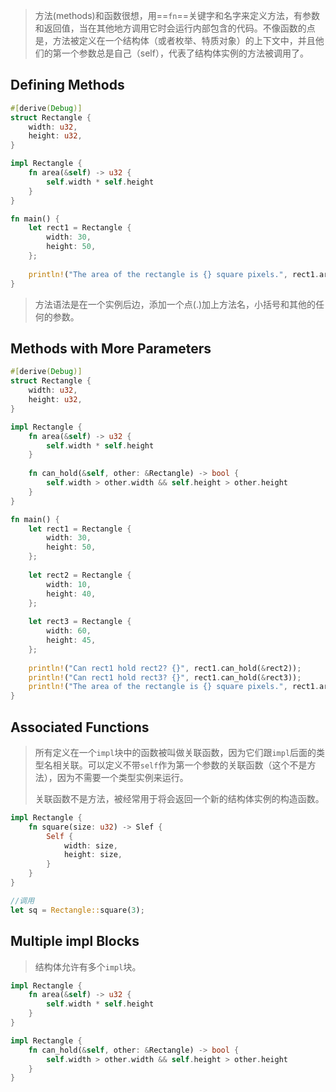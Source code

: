 > 方法(methods)和函数很想，用==`fn`==关键字和名字来定义方法，有参数和返回值，当在其他地方调用它时会运行内部包含的代码。不像函数的点是，方法被定义在一个结构体（或者枚举、特质对象）的上下文中，并且他们的第一个参数总是自己（self），代表了结构体实例的方法被调用了。

## Defining Methods

```Rust
#[derive(Debug)]
struct Rectangle {
    width: u32,
    height: u32,
}

impl Rectangle {
    fn area(&self) -> u32 {
        self.width * self.height
    }
}

fn main() {
    let rect1 = Rectangle {
        width: 30,
        height: 50,
    };
    
    println!("The area of the rectangle is {} square pixels.", rect1.area());
}
```

> 方法语法是在一个实例后边，添加一个点(.)加上方法名，小括号和其他的任何的参数。

## Methods with More Parameters

```rust
#[derive(Debug)]
struct Rectangle {
    width: u32,
    height: u32,
}

impl Rectangle {
    fn area(&self) -> u32 {
        self.width * self.height
    }
    
    fn can_hold(&self, other: &Rectangle) -> bool {
        self.width > other.width && self.height > other.height
    }
}

fn main() {
    let rect1 = Rectangle {
        width: 30,
        height: 50,
    };
    
    let rect2 = Rectangle {
        width: 10,
        height: 40,
    };
    
    let rect3 = Rectangle {
        width: 60,
        height: 45,
    };
    
    println!("Can rect1 hold rect2? {}", rect1.can_hold(&rect2));
    println!("Can rect1 hold rect3? {}", rect1.can_hold(&rect3));
    println!("The area of the rectangle is {} square pixels.", rect1.area());
}
```

## Associated Functions

> 所有定义在一个`impl`块中的函数被叫做关联函数，因为它们跟`impl`后面的类型名相关联。可以定义不带`self`作为第一个参数的关联函数（这个不是方法），因为不需要一个类型实例来运行。
>
> 关联函数不是方法，被经常用于将会返回一个新的结构体实例的构造函数。

```rust
impl Rectangle {
    fn square(size: u32) -> Slef {
        Self {
            width: size,
            height: size,
        }
    }
}

//调用
let sq = Rectangle::square(3);
```

## Multiple impl Blocks

> 结构体允许有多个`impl`块。

```rust
impl Rectangle {
    fn area(&self) -> u32 {
        self.width * self.height
    }
}

impl Rectangle {
    fn can_hold(&self, other: &Rectangle) -> bool {
        self.width > other.width && self.height > other.height
    }
}
```

